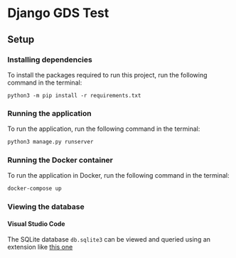 # Django GDS Test

## Setup
### Installing dependencies
To install the packages required to run this project, run the following command in the terminal:
```python3
python3 -m pip install -r requirements.txt
```

### Running the application
To run the application, run the following command in the terminal:
```bash
python3 manage.py runserver
```

### Running the Docker container
To run the application in Docker, run the following command in the terminal:
```bash
docker-compose up
```

### Viewing the database
#### Visual Studio Code
The SQLite database `db.sqlite3` can be viewed and queried using an extension like [this one](https://marketplace.visualstudio.com/items?itemName=alexcvzz.vscode-sqlite)